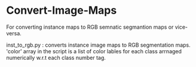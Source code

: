 # Convert-Image-Maps
For converting instance maps to RGB semnatic segmantion maps or vice-versa.

inst_to_rgb.py : converts instance image maps to RGB segmentation maps. 'color' array in the script is a list of color lables for each class 
                 arrnaged numerically w.r.t each class number tag. 

